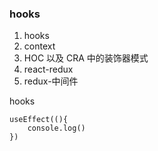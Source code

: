 ### hooks

1. hooks
2. context
3. HOC 以及 CRA 中的装饰器模式
4. react-redux
5. redux-中间件

hooks

```
useEffect((){
	console.log() 
})
```

